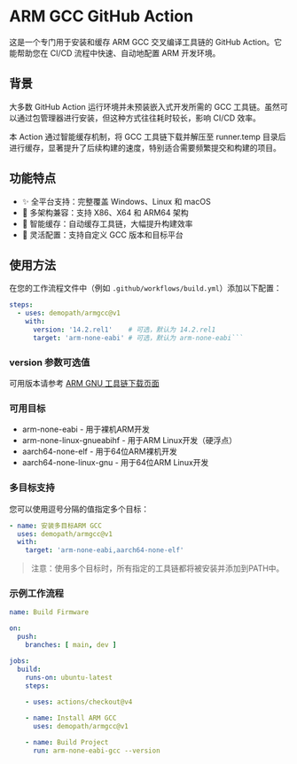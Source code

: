 # ARM GCC GitHub Action

这是一个专门用于安装和缓存 ARM GCC 交叉编译工具链的 GitHub Action。它能帮助您在 CI/CD 流程中快速、自动地配置 ARM 开发环境。

## 背景

大多数 GitHub Action 运行环境并未预装嵌入式开发所需的 GCC 工具链。虽然可以通过包管理器进行安装，但这种方式往往耗时较长，影响 CI/CD 效率。

本 Action 通过智能缓存机制，将 GCC 工具链下载并解压至 runner.temp 目录后进行缓存，显著提升了后续构建的速度，特别适合需要频繁提交和构建的项目。

## 功能特点

- ✨ 全平台支持：完整覆盖 Windows、Linux 和 macOS
- 💪 多架构兼容：支持 X86、X64 和 ARM64 架构
- 🚀 智能缓存：自动缓存工具链，大幅提升构建效率
- 🔧 灵活配置：支持自定义 GCC 版本和目标平台

## 使用方法

在您的工作流程文件中（例如 `.github/workflows/build.yml`）添加以下配置：

```yaml
steps:
  - uses: demopath/armgcc@v1
    with:
      version: '14.2.rel1'    # 可选，默认为 14.2.rel1
      target: 'arm-none-eabi' # 可选，默认为 arm-none-eabi```
```
### version 参数可选值
可用版本请参考 [ARM GNU 工具链下载页面](https://developer.arm.com/downloads/-/arm-gnu-toolchain-downloads)

### 可用目标

- arm-none-eabi - 用于裸机ARM开发
- arm-none-linux-gnueabihf - 用于ARM Linux开发（硬浮点）
- aarch64-none-elf - 用于64位ARM裸机开发
- aarch64-none-linux-gnu - 用于64位ARM Linux开发

### 多目标支持

您可以使用逗号分隔的值指定多个目标：

```yml
- name: 安装多目标ARM GCC
  uses: demopath/armgcc@v1
  with:
    target: 'arm-none-eabi,aarch64-none-elf'
```

> 注意：使用多个目标时，所有指定的工具链都将被安装并添加到PATH中。

### 示例工作流程
```yml
name: Build Firmware

on:
  push:
    branches: [ main, dev ]

jobs:
  build:
    runs-on: ubuntu-latest
    steps:
    
    - uses: actions/checkout@v4

    - name: Install ARM GCC
      uses: demopath/armgcc@v1

    - name: Build Project
      run: arm-none-eabi-gcc --version
```